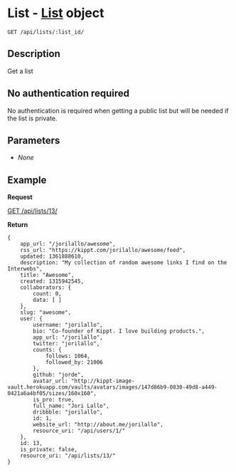 # List - [List](https://github.com/kippt/api-documentation/blob/master/objects/list.md) object

    GET /api/lists/:list_id/

## Description

Get a list

## No authentication required

No authentication is required when getting a public list but will be needed if the list is private.

## Parameters

- _None_

## Example
**Request**

[GET /api/lists/13/](https://grandcentral.kippt.com/api/lists/13/)

**Return**

    {
        app_url: "/jorilallo/awesome",
        rss_url: "https://kippt.com/jorilallo/awesome/feed",
        updated: 1361888610,
        description: "My collection of random awesome links I find on the Interwebs",
        title: "Awesome",
        created: 1315942545,
        collaborators: {
            count: 0,
            data: [ ]
        },
        slug: "awesome",
        user: {
            username: "jorilallo",
            bio: "Co-founder of Kippt. I love building products.",
            app_url: "/jorilallo",
            twitter: "jorilallo",
            counts: {
                follows: 1064,
                followed_by: 21006
            },
            github: "jorde",
            avatar_url: "http://kippt-image-vault.herokuapp.com/vaults/avatars/images/147d86b9-0830-49d8-a449-0421a6a4bf05/sizes/160x160",
            is_pro: true,
            full_name: "Jori Lallo",
            dribbble: "jorilallo",
            id: 1,
            website_url: "http://about.me/jorilallo",
            resource_uri: "/api/users/1/"
        },
        id: 13,
        is_private: false,
        resource_uri: "/api/lists/13/"
    }